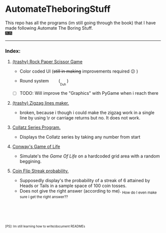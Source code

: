 # AutomateTheboringStuff
This repo has all the programs (im still going through the book) that I have made following Automate The Boring Stuff.\
:fireworks::fireworks:

-----------------------------



### Index:
1. [(trashy) Rock Paper Scissor Game](https://github.com/RoguedBear/AutomateTheboringStuff/blob/master/trashy%20RockPaper%20game.py "(trashy) Rock Paper Scissor Game")
   - Color coded UI (~~still in making~~ improvements required :confused: )

   - Round system &nbsp;&nbsp;&nbsp;&nbsp;&nbsp;&nbsp; (<sub><sub><sub><font size = '0.5'>Duh </font></sub></sub></sub>)
   - [ ] TODO: Will improve the "Graphics" with PyGame when i reach there


2. [(trashy) Zigzag lines maker.](https://github.com/RoguedBear/AutomateTheboringStuff/blob/master/zigzag.py)
    - broken, because i though i could make the zigzag work in a single line by using \r or carriage returns but no. It does not work.

3. [Collatz Series Program.](https://github.com/RoguedBear/AutomateTheboringStuff/blob/master/collatz.py)
   - Displays the Collatz series by taking any number from start

4. [Conway's Game of Life](https://github.com/RoguedBear/AutomateTheboringStuff/blob/master/conwayGameOfLife.py)
   - Simulate's the <i>Game Of Life</i> on a hardcoded grid area with a random beggining.

5. [Coin Flip Streak probability.](https://github.com/RoguedBear/AutomateTheboringStuff/blob/master/coinflipstreak.py)
   - Supposedly display's the probability of a streak of 6 attained by Heads or Tails in a sample space of 100 coin tosses.
   - Does not give the right answer (according to me). <sub>How do I even make sure i get the right answer??</sub>

\
\
\
\
<sub><sub><font size ='1.5'> [PS]: Im still learning how to write/document READMEs</sub></sub>
